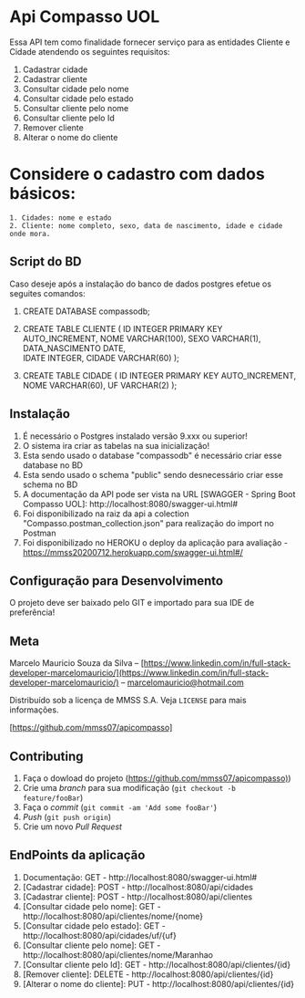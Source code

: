 # Api Compasso UOL

Essa API tem como finalidade fornecer serviço para as entidades Cliente e Cidade atendendo os seguintes requisitos:
1. Cadastrar cidade
2. Cadastrar cliente
3. Consultar cidade pelo nome
4. Consultar cidade pelo estado
5. Consultar cliente pelo nome
6. Consultar cliente pelo Id
7. Remover cliente
8. Alterar o nome do cliente
# Considere o cadastro com dados básicos:
	1. Cidades: nome e estado
	2. Cliente: nome completo, sexo, data de nascimento, idade e cidade onde mora.

## Script do BD

Caso deseje após a instalação do banco de dados postgres efetue os seguites comandos:
1. CREATE DATABASE compassodb;

2. CREATE TABLE CLIENTE (
    ID INTEGER PRIMARY KEY AUTO_INCREMENT,
    NOME VARCHAR(100),
    SEXO VARCHAR(1),
    DATA_NASCIMENTO DATE,    
    IDATE INTEGER,
    CIDADE VARCHAR(60)
);

3. CREATE TABLE CIDADE (
    ID INTEGER PRIMARY KEY AUTO_INCREMENT,
    NOME VARCHAR(60),
    UF VARCHAR(2)
);	

## Instalação
1. É necessário o Postgres instalado versão 9.xxx ou superior!
2. O sistema ira criar as tabelas na sua inicialização! 
3. Esta sendo usado o database "compassodb" é necessário criar esse database no BD
4. Esta sendo usado o schema "public" sendo desnecessário criar esse schema no BD
5. A documentação da API pode ser vista na URL [SWAGGER - Spring Boot Compasso UOL]: http://localhost:8080/swagger-ui.html#
6. Foi disponibilizado na raiz da api a colection "Compasso.postman_collection.json" para realização do import no Postman
7. Foi disponibilizado no HEROKU o deploy da aplicação para avaliação - https://mmss20200712.herokuapp.com/swagger-ui.html#/

## Configuração para Desenvolvimento

O projeto deve ser baixado pelo GIT e importado para sua IDE de preferência!


## Meta

Marcelo Mauricio Souza da Silva – [https://www.linkedin.com/in/full-stack-developer-marcelomauricio/](https://www.linkedin.com/in/full-stack-developer-marcelomauricio/) – marcelomauricio@hotmail.com

Distribuído sob a licença  de MMSS S.A. Veja `LICENSE` para mais informações.

[https://github.com/mmss07/apicompasso]

## Contributing

1. Faça o dowload do projeto (<https://github.com/mmss07/apicompasso)>)
2. Crie uma _branch_ para sua modificação (`git checkout -b feature/fooBar`)
3. Faça o _commit_ (`git commit -am 'Add some fooBar'`)
4. _Push_ (`git push origin`)
5. Crie um novo _Pull Request_

## EndPoints da aplicação

1. Documentação: GET - http://localhost:8080/swagger-ui.html# 
2. [Cadastrar cidade]: POST -  http://localhost:8080/api/cidades
3. [Cadastrar cliente]: POST - http://localhost:8080/api/clientes
4. [Consultar cidade pelo nome]: GET - http://localhost:8080/api/clientes/nome/{nome}
5. [Consultar cidade pelo estado]: GET - http://localhost:8080/api/cidades/uf/{uf}
6. [Consultar cliente pelo nome]: GET - http://localhost:8080/api/clientes/nome/Maranhao
7. [Consultar cliente pelo Id]: GET - http://localhost:8080/api/clientes/{id}
8. [Remover cliente]: DELETE - http://localhost:8080/api/clientes/{id}
9. [Alterar o nome do cliente]: PUT - http://localhost:8080/api/clientes/{id}


